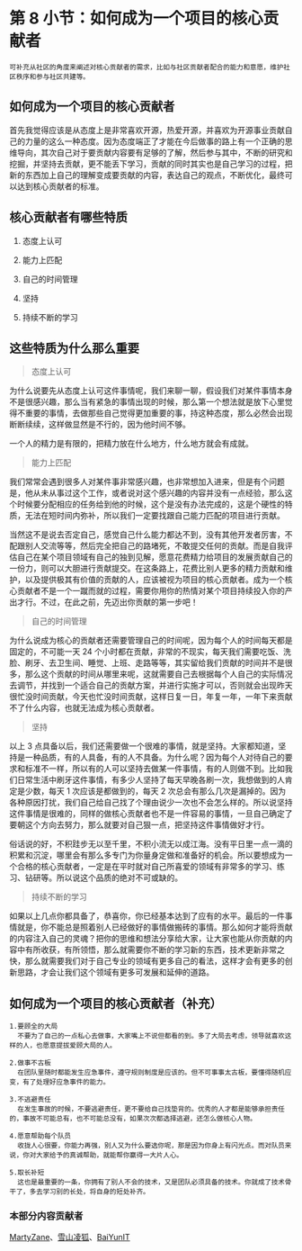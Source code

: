 
# 第 8 小节：如何成为一个项目的核心贡献者
```
可补充从社区的角度来阐述对核心贡献者的需求，比如与社区贡献者配合的能力和意愿，维护社区秩序和参与社区共建等。
```

## 如何成为一个项目的核心贡献者

首先我觉得应该是从态度上是非常喜欢开源，热爱开源，并喜欢为开源事业贡献自己的力量的这么一种态度。因为态度端正了才能在今后做事的路上有一个正确的思维导向，其次自己对于要贡献内容要有足够的了解，然后参与其中，不断的研究和挖掘，并坚持去贡献，更不能丢下学习，贡献的同时其实也是自己学习的过程，把新的东西加上自己的理解变成要贡献的内容，表达自己的观点，不断优化，最终可以达到核心贡献者的标准。

## 核心贡献者有哪些特质

1. 态度上认可

2. 能力上匹配

3. 自己的时间管理

4. 坚持

5. 持续不断的学习

## 这些特质为什么那么重要

> 态度上认可

为什么说要先从态度上认可这件事情呢，我们来聊一聊，假设我们对某件事情本身不是很感兴趣，那么当有紧急的事情出现的时候，那么第一个想法就是放下心里觉得不重要的事情，去做那些自己觉得更加重要的事，持这种态度，那么必然会出现断断续续，这样做显然是不行的，因为他时间不够。

一个人的精力是有限的，把精力放在什么地方，什么地方就会有成就。

> 能力上匹配

我们常常会遇到很多人对某件事非常感兴趣，也非常想加入进来，但是有个问题是，他从未从事过这个工作，或者说对这个感兴趣的内容并没有一点经验，那么这个时候要分配相应的任务给到他的时候，这个是没有办法完成的，这是个硬性的特质，无法在短时间内弥补，所以我们一定要找跟自己能力匹配的项目进行贡献。

当然这不是说去否定自己，感觉自己什么能力都达不到，没有其他开发者厉害，不配跟别人交流等等，然后完全把自己的路堵死，不敢提交任何的贡献。而是自我评估自己在某个项目领域有自己的独到见解，愿意花费精力给项目的发展贡献自己的一份力，则可以大胆进行贡献提交。在这条路上，花费比别人更多的精力贡献和维护，以及提供极其有价值的贡献的人，应该被视为项目的核心贡献者。成为一个核心贡献者不是一个一蹴而就的过程，需要你用你的热情对某个项目持续投入你的产出才行。不过，在此之前，先迈出你贡献的第一步吧！

> 自己的时间管理

为什么说成为核心的贡献者还需要管理自己的时间呢，因为每个人的时间每天都是固定的，不可能一天 24 个小时都在贡献，非常的不现实，每天我们需要吃饭、洗脸、刷牙、去卫生间、睡觉、上班、走路等等，其实留给我们贡献的时间并不是很多，那么这个贡献的时间从哪里来呢，这就需要自己去根据每个人自己的实际情况去调节，并找到一个适合自己的贡献方案，并进行实施才可以，否则就会出现昨天很忙没时间贡献，今天也忙没时间贡献，这样日复一日，年复一年，一年下来贡献不了什么内容，也就无法成为核心贡献者。

> 坚持

以上 3 点具备以后，我们还需要做一个很难的事情，就是坚持。大家都知道，坚持是一种品质，有的人具备，有的人不具备。为什么呢？因为每个人对待自己的要求和标准不一样，所以有的人可以坚持去做某一件事情，有的人则做不到。比如我们日常生活中刷牙这件事情，有多少人坚持了每天早晚各刷一次，我想做到的人肯定是少数，每天 1 次应该是都做到的，每天 2 次总会有那么几次是漏掉的。因为各种原因打扰，我们自己给自己找了个理由说少一次也不会怎么样的。所以说坚持这件事情是很难的，同样的做核心贡献者也不是一件容易的事情，一旦自己确定了要朝这个方向去努力，那么就要对自己狠一点，把坚持这件事情做好才行。

俗话说的好，不积跬步无以至千里，不积小流无以成江海。没有平日里一点一滴的积累和沉淀，哪里会有那么多专门为你量身定做和准备好的机会。所以要想成为一个合格的核心贡献者，一定是在平时就对自己所喜爱的领域有非常多的学习、练习、钻研等。所以说这个品质的绝对不可或缺的。

> 持续不断的学习

如果以上几点你都具备了，恭喜你，你已经基本达到了应有的水平。最后的一件事情就是，你不能总是照着别人已经做好的事情做搬砖的事情。那么如何才能将贡献的内容注入自己的灵魂？把你的思维和想法分享给大家，让大家也能从你贡献的内容中有所收获，有所领悟，那么就需要你不断的学习新的东西，技术更新非常之快，那么就需要我们对于自己专业的领域有更多自己的看法，这样才会有更多的创新思路，才会让我们这个领域有更多可发展和延伸的道路。


## 如何成为一个项目的核心贡献者（补充）

    1.要顾全的大局
      不要为了自己的一点私心去做事，大家嘴上不说但都看的到。多了大局去考虑，领导就喜欢这样的人，也愿意提拔爱顾大局的人。

    2.做事不古板
      在团队里随时都能发生应急事件，遵守规则制度是应该的。但不可事事太古板，要懂得随机应变，有了处理好应急事件的能力。

    3.不逃避责任
      在发生事故的时候，不要逃避责任，更不要给自己找垫背的。优秀的人才都是能够承担责任的，事故不可能总有，也不可能总没有，如果次次都选择逃避，还怎么做核心人物。

    4.愿意帮助每个队员
      收拢人心很要，你能力再强，别人又为什么要选你呢，那是因为你身上有闪光点。而对队员来说，你对大家给予的真诚帮助，就能帮你赢得一大片人心。

    5.取长补短
      这也是最重要的一条，你拥有了别人不会的技术，又是团队必须具备的技术。你就成了技术骨干了，多去学习别的长处，将自身的短处补齐。

### 本部分内容贡献者

[MartyZane](https://gitee.com/MartyZane)、[雪山凌狐](https://gitee.com/xueshanlinghu)、[BaiYunIT](https://gitee.com/baiyunit)